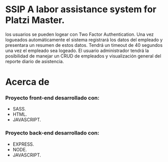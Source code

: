 # SSIP A labor assistance system for Platzi Master.

los usuarios se pueden logear con Two Factor Authentication. Una vez logueados automáticamente el sistema registrará los datos  del empleado y presentara un resumen de estos datos. Tendrá un timeout de 40 segundos  una vez el empleado sea logeado. El usuario administrador tendrá la posibilidad de manejar un CRUD de empleados y visualización general del reporte diario de asistencia.

# Acerca de

### Proyecto front-end desarrollado con:

- SASS.
- HTML.
- JAVASCRIPT.

### Proyecto back-end desarrollado con:

- EXPRESS.
- NODE.
- JAVASCRIPT.
